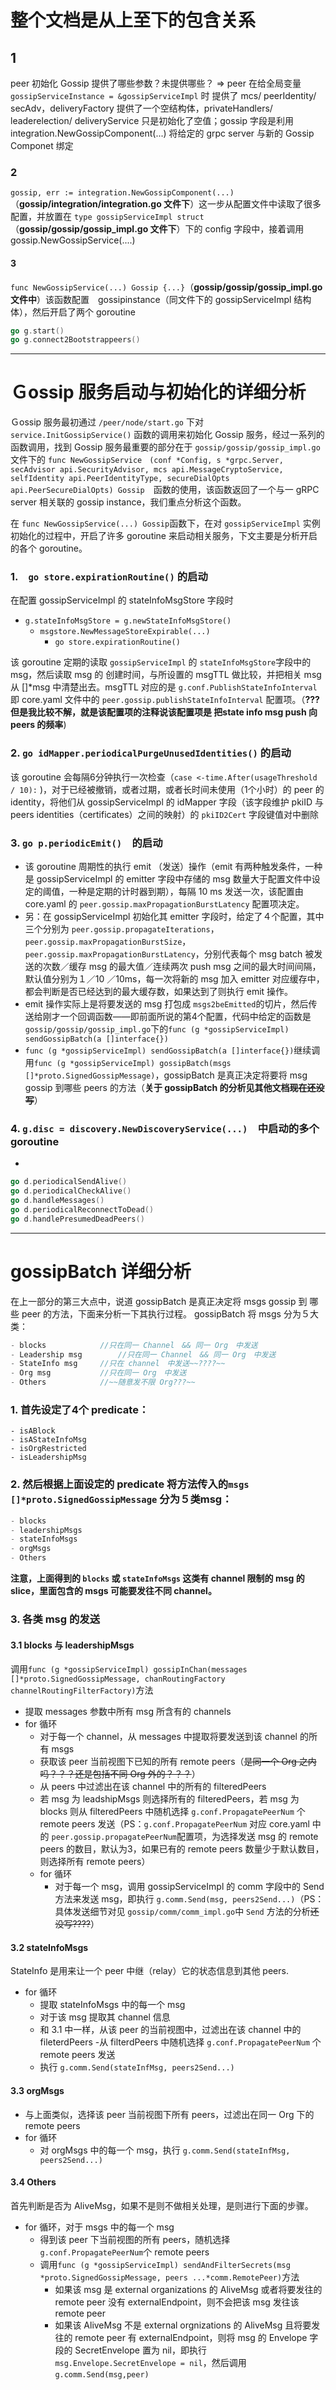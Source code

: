 # 整个文档是从上至下的包含关系

## 1
peer 初始化 Gossip 提供了哪些参数？未提供哪些？ => peer 在给全局变量 `gossipServiceInstance = &gossipServiceImpl` 时 提供了 mcs/ peerIdentity/ secAdv，deliveryFactory 提供了一个空结构体，privateHandlers/ leaderelection/ deliveryService 只是初始化了空值；gossip 字段是利用 integration.NewGossipComponent(...) 将给定的 grpc server 与新的 Gossip Componet 绑定

### 2
`gossip, err := integration.NewGossipComponent(...)` （**gossip/integration/integration.go 文件下**）这一步从配置文件中读取了很多配置，并放置在 `type gossipServiceImpl struct`（**gossip/gossip/gossip_impl.go 文件下**）下的 config 字段中，接着调用 gossip.NewGossipService(....)

#### 3
`func NewGossipService(...) Gossip {...}`（**gossip/gossip/gossip_impl.go 文件中**）该函数配置　gossipinstance（同文件下的 gossipServiceImpl 结构体），然后开启了两个 goroutine
```go
go g.start()
go g.connect2Bootstrappeers()
```
---
# Ｇossip 服务启动与初始化的详细分析 
Ｇossip 服务最初通过 `/peer/node/start.go` 下对 `service.InitGossipService()` 函数的调用来初始化 Gossip 服务，经过一系列的函数调用，找到 Gossip 服务最重要的部分在于 `gossip/gossip/gossip_impl.go`　文件下的 `func NewGossipService　(conf *Config, s *grpc.Server, secAdvisor api.SecurityAdvisor, mcs api.MessageCryptoService, selfIdentity api.PeerIdentityType, secureDialOpts api.PeerSecureDialOpts) Gossip`　函数的使用，该函数返回了一个与一 gRPC server 相关联的 gossip instance，我们重点分析这个函数。

在 `func NewGossipService(...) Gossip`函数下，在对 `gossipServiceImpl` 实例初始化的过程中，开启了许多 goroutine 来启动相关服务，下文主要是分析开启的各个 goroutine。

### 1.　`go store.expirationRoutine()` 的启动
在配置 gossipServiceImpl 的 stateInfoMsgStore 字段时

- `g.stateInfoMsgStore = g.newStateInfoMsgStore()`
	- `msgstore.NewMessageStoreExpirable(...)`
		- `go store.expirationRoutine()`
		
该 goroutine 定期的读取 `gossipServiceImpl` 的 `stateInfoMsgStore`字段中的 msg，然后读取 msg 的 创建时间，与所设置的 msgTTL 做比较，并把相关 msg 从 []*msg 中清楚出去。msgTTL 对应的是 `g.conf.PublishStateInfoInterval` 即 core.yaml 文件中的 `peer.gossip.publishStateInfoInterval` 配置项。（**???但是我比较不解，就是该配置项的注释说该配置项是 把state info msg push 向 peers 的频率**)

### 2. `go idMapper.periodicalPurgeUnusedIdentities()` 的启动
该 goroutine 会每隔6分钟执行一次检查（`case <-time.After(usageThreshold / 10):` )，对于已经被撤销，或者过期，或者长时间未使用（1个小时）的 peer 的 identity，将他们从 gossipServiceImpl 的 idMapper 字段（该字段维护 pkiID 与 peers identities（certificates）之间的映射）的 `pkiID2Cert` 字段键值对中删除

### 3. `go p.periodicEmit()`　的启动
- 该 goroutine 周期性的执行 emit （发送）操作（emit 有两种触发条件，一种是 gossipServiceImpl 的 emitter 字段中存储的 msg 数量大于配置文件中设定的阈值，一种是定期的计时器到期），每隔 10 ms 发送一次，该配置由 core.yaml 的 `peer.gossip.maxPropagationBurstLatency` 配置项决定。
- 另：在 gossipServiceImpl 初始化其 emitter 字段时，给定了４个配置，其中三个分别为 `peer.gossip.propagateIterations`，`peer.gossip.maxPropagationBurstSize`，`peer.gossip.maxPropagationBurstLatency`，分别代表每个 msg batch 被发送的次数／缓存 msg 的最大值／连续两次 push msg 之间的最大时间间隔，默认值分别为１／10 ／10ms，每一次将新的 msg 加入 emitter 对应缓存中，都会判断是否已经达到的最大缓存数，如果达到了则执行 emit 操作。 
- emit 操作实际上是将要发送的 msg 打包成 `msgs2beEmitted`的切片，然后传送给刚才一个回调函数——即前面所说的第4个配置，代码中给定的函数是 `gossip/gossip/gossip_impl.go`下的`func (g *gossipServiceImpl) sendGossipBatch(a []interface{})`
- `func (g *gossipServiceImpl) sendGossipBatch(a []interface{})`继续调用`func (g *gossipServiceImpl) gossipBatch(msgs []*proto.SignedGossipMessage)`，gossipBatch 是真正决定将要将 msg  gossip 到哪些 peers 的方法（**关于 gossipBatch 的分析见其他文档~~现在还没写~~**）

### 4. `g.disc = discovery.NewDiscoveryService(...)`　中启动的多个 goroutine
- 

```go
go d.periodicalSendAlive()
go d.periodicalCheckAlive()
go d.handleMessages()
go d.periodicalReconnectToDead()
go d.handlePresumedDeadPeers()
```

---
# gossipBatch 详细分析
在上一部分的第三大点中，说道 gossipBatch 是真正决定将 msgs gossip 到 哪些 peer 的方法，下面来分析一下其执行过程。
gossipBatch 将 msgs 分为５大类：
```go
- blocks			//只在同一 Channel　&& 同一 Org　中发送
- Leadership msg		//只在同一 Channel　&& 同一 Org　中发送
- StateInfo msg		//只在 channel　中发送~~????~~
- Org msg			//只在同一 Org　中发送
- Others			//~~随意发不限 Org???~~
```
### 1. 首先设定了4个 predicate：
```
- isABlock
- isAStateInfoMsg
- isOrgRestricted
- isLeadershipMsg
```
### 2. 然后根据上面设定的 predicate 将方法传入的`msgs []*proto.SignedGossipMessage` 分为５类msg：
```go
- blocks
- leadershipMsgs
- stateInfoMsgs
- orgMsgs
- Others
```
**注意，上面得到的 `blocks` 或 `stateInfoMsgs` 这类有 channel 限制的 msg 的 slice，里面包含的 msgs 可能要发往不同 channel。**

### 3. 各类 msg 的发送
#### 3.1 blocks 与 leadershipMsgs
调用`func (g *gossipServiceImpl) gossipInChan(messages []*proto.SignedGossipMessage, chanRoutingFactory channelRoutingFilterFactory)`方法

- 提取 messages 参数中所有 msg 所含有的 channels
- for 循环
	- 对于每一个 channel，从 messages 中提取将要发送到该 channel 的所有 msgs
	- 获取该 peer 当前视图下已知的所有 remote peers（~~是同一个 Org 之内吗？？？还是包括不同 Org 外的？？？~~）
	- 从 peers 中过滤出在该 channel 中的所有的 filteredPeers
	- 若 msg 为 leadshipMsgs 则选择所有的 filteredPeers，若 msg 为 blocks 则从 filteredPeers 中随机选择 `g.conf.PropagatePeerNum` 个 remote peers 发送（PS：`g.conf.PropagatePeerNum` 对应 core.yaml 中的 `peer.gossip.propagatePeerNum`配置项，为选择发送 msg 的 remote peers 的数目，默认为3，如果已有的 remote peers 数量少于默认数目，则选择所有 remote peers）
	- for 循环
		- 对于每一个 msg，调用 gossipServiceImpl 的 comm 字段中的 Send 方法来发送 msg，即执行 `g.comm.Send(msg, peers2Send...)`（PS：具体发送细节对见 `gossip/comm/comm_impl.go`中 `Send` 方法的分析~~还没写????~~）

#### 3.2 stateInfoMsgs
StateInfo 是用来让一个 peer 中继（relay）它的状态信息到其他 peers.
- for 循环
	- 提取 stateInfoMsgs 中的每一个 msg
	- 对于该 msg 提取其 channel 信息
	- 和 3.1 中一样，从该 peer 的当前视图中，过滤出在该 channel 中的 fileterdPeers
	-从 filterdPeers 中随机选择 `g.conf.PropagatePeerNum` 个 remote peers 发送
	- 执行 `g.comm.Send(stateInfMsg, peers2Send...)`

#### 3.3 orgMsgs
- 与上面类似，选择该 peer 当前视图下所有 peers，过滤出在同一 Org 下的 remote peers
- for 循环
	- 对 orgMsgs 中的每一个 msg，执行 `g.comm.Send(stateInfMsg, peers2Send...)`

#### 3.4 Others
首先判断是否为 AliveMsg，如果不是则不做相关处理，是则进行下面的步骤。
- for 循环，对于 msgs 中的每一个 msg
	- 得到该 peer 下当前视图的所有 peers，随机选择`g.conf.PropagatePeerNum`个 remote peers
	- 调用`func (g *gossipServiceImpl) sendAndFilterSecrets(msg *proto.SignedGossipMessage, peers ...*comm.RemotePeer)`方法
		- 如果该 msg 是 external organizations 的 AliveMsg 或者将要发往的 remote peer 没有 externalEndpoint，则不会把该 msg 发往该 remote peer
		- 如果该 AliveMsg 不是 external orgnizations 的 AliveMsg 且将要发往的 remote peer 有 externalEndpoint，则将 msg 的 Envelope 字段的 SecretEnvelope 置为 nil，即执行 `msg.Envelope.SecretEnvelope = nil`，然后调用 `g.comm.Send(msg,peer)`